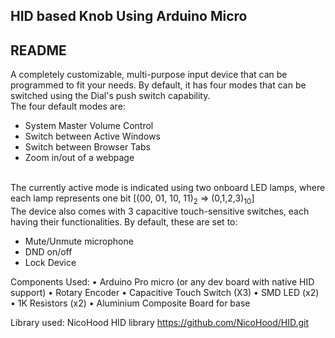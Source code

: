 ## HID based Knob Using Arduino Micro ##
## README ##
A completely customizable, multi-purpose input device that can be programmed to fit your needs. By default, it has four modes that can be switched using the Dial's push switch capability.<br/>
The four default modes are:
<ul>
  <li>System Master Volume Control</li>
  <li>Switch between Active Windows</li>
  <li>Switch between Browser Tabs</li>
  <li>Zoom in/out of a webpage</li>
</ul>
<br/> The currently active mode is indicated using two onboard LED lamps, where each lamp represents one bit [(00, 01, 10, 11)<sub>2</sub> => (0,1,2,3)<sub>10</sub>] 
<br/>
The device also comes with 3 capacitive touch-sensitive switches, each having their functionalities. By default, these are set to:
<ul>
  <li>Mute/Unmute microphone</li>
  <li>DND on/off</li>
  <li>Lock Device</li>
</ul>



Components Used:
•	Arduino Pro micro (or any dev board with native HID support)
•	Rotary Encoder
•	Capacitive Touch Switch (X3)
•	SMD LED (x2)
•	1K Resistors (x2)
•	Aluminium Composite Board for base

Library used:
NicoHood HID library
https://github.com/NicoHood/HID.git

